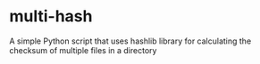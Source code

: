 # multi-hash
A simple Python script that uses hashlib library for calculating the checksum of multiple files in a directory
